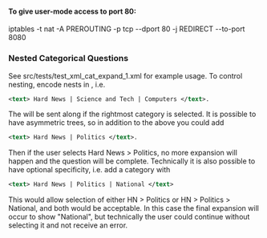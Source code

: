 

#### To give user-mode access to port 80:

 iptables -t nat -A PREROUTING -p tcp --dport 80 -j REDIRECT --to-port 8080


### Nested Categorical Questions

See src/tests/test_xml_cat_expand_1.xml for example usage. To control nesting, encode nests in <text>, i.e. 

```xml
<text> Hard News | Science and Tech | Computers </text>.
```

The <value> will be sent along if the rightmost category is selected. It is possible to have asymmetric trees, so in addition to the above you could add 

```xml
<text> Hard News | Politics </text>.
```

Then if the user selects Hard News > Politics, no more expansion will happen and the question will be complete. Technically it is also possible to have optional specificity, i.e. add a category with 

```xml
<text> Hard News | Politics | National </text>
```

This would allow selection of either HN > Politics or HN > Politics > National, and both would be acceptable. In this case the final expansion will occur to show "National", but technically the user could continue without selecting it and not receive an error.
